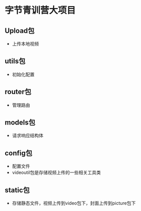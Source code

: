 # 字节青训营大项目
## Upload包

* 上传本地视频

  

## utils包

* 初始化配置

  

## router包

* 管理路由

  

## models包

* 请求响应结构体


## config包

* 配置文件
* videoutil包是存储视频上传的一些相关工具类

## static包
* 存储静态文件，视频上传到video包下，封面上传到picture包下